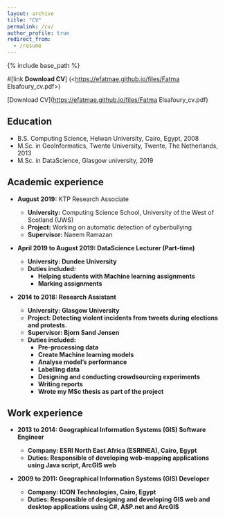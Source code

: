 ```yaml
---
layout: archive
title: "CV"
permalink: /cv/
author_profile: true
redirect_from:
  - /resume
---
```


{% include base_path %}

#[link **Download CV**] (<https://efatmae.github.io/files/Fatma Elsafoury_cv.pdf>)

[Download CV](https://efatmae.github.io/files/Fatma Elsafoury_cv.pdf)

Education
------
* B.S. Computing Science, Helwan University, Cairo, Egypt, 2008
* M.Sc. in GeoInformatics, Twente University, Twente, The Netherlands, 2013
* M.Sc. in DataScience, Glasgow university, 2019

Academic experience
------
* <b>August 2019:</b> KTP Research Associate
  * <b>University:</b> Computing Science School, University of the West of Scotland (UWS)
  * <b>Project:</b> Working on automatic detection of cyberbullying
  * <b>Supervisor:</b> Naeem Ramazan

* <b>April 2019 to August 2019:<b> DataScience Lecturer (Part-time)
  * <b>University:</b> Dundee University
  * <b>Duties included:</b>
      * Helping students with Machine learning assignments
	  * Marking assignments

* <b>2014 to 2018:</b> Research Assistant
  * <b>University:</b> Glasgow University
  * <b>Project:</b> Detecting violent incidents from tweets during elections and protests.
  * <b>Supervisor:</b> Bjorn Sand Jensen
  * <b>Duties included:</b>
     * Pre-processing data
     * Create Machine learning models
     * Analyse model’s performance
     * Labelling data
     * Designing and conducting crowdsourcing experiments
     * Writing reports
     * Wrote my MSc thesis as part of the project

Work experience
------
* <b>2013 to 2014:</b> Geographical Information Systems (GIS) Software Engineer
  * <b>Company:</b> ESRI North East Africa (ESRINEA), Cairo, Egypt
  * <b>Duties:</b> Responsible of developing web-mapping applications using Java script, ArcGIS web

* <b>2009 to 2011:</b> Geographical Information Systems (GIS) Developer
  * <b>Company:</b> ICON Technologies, Cairo, Egypt
  * <b>Duties:</b> Responsible of designing and developing GIS web and desktop applications using C#, ASP.net and ArcGIS

